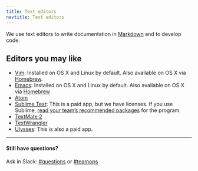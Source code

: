 ```yaml
---
title: Text editors
navtitle: Text editors
---
```


We use text editors to write documentation in [Markdown](https://github.com/adam-p/markdown-here/wiki/Markdown-Cheatsheet) and to develop code.

## Editors you may like

* [Vim](http://www.vim.org/download.php): Installed on OS X and Linux by
  default. Also available on OS X via [Homebrew](http://brew.sh/).
* [Emacs](https://www.gnu.org/software/emacs/): Installed on OS X and Linux
  by default. Also available on OS X via [Homebrew](http://brew.sh/)
* [Atom](https://atom.io/)
* [Sublime Text](http://www.sublimetext.com/): This is a paid app, but we have licenses. If you use Sublime, [read your team’s recommended packages](https://gsa-tts.slack.com/archives/general-talk/p1454077646000991) for the program.
* [TextMate 2](http://macromates.com/)
* [TextWrangler](http://www.barebones.com/products/textwrangler/)
* [Ulysses](http://www.ulyssesapp.com/): This is also a paid app.

---

#### Still have questions?

Ask in Slack: [#questions](https://gsa-tts.slack.com/messages/questions/) or [#teamops](https://gsa-tts.slack.com/messages/teamops/)
